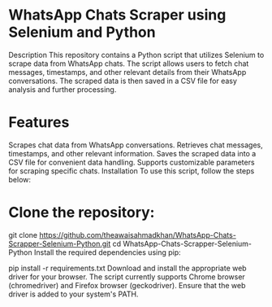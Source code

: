 # WhatsApp Chats Scraper using Selenium and Python
Description
This repository contains a Python script that utilizes Selenium to scrape data from WhatsApp chats. The script allows users to fetch chat messages, timestamps, and other relevant details from their WhatsApp conversations. The scraped data is then saved in a CSV file for easy analysis and further processing.

# Features
Scrapes chat data from WhatsApp conversations.
Retrieves chat messages, timestamps, and other relevant information.
Saves the scraped data into a CSV file for convenient data handling.
Supports customizable parameters for scraping specific chats.
Installation
To use this script, follow the steps below:

# Clone the repository:

git clone https://github.com/theawaisahmadkhan/WhatsApp-Chats-Scrapper-Selenium-Python.git
cd WhatsApp-Chats-Scrapper-Selenium-Python
Install the required dependencies using pip:

pip install -r requirements.txt
Download and install the appropriate web driver for your browser. The script currently supports Chrome browser (chromedriver) and Firefox browser (geckodriver). Ensure that the web driver is added to your system's PATH.
